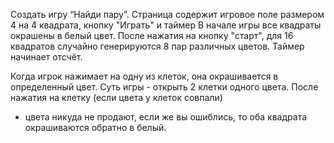 Создать игру “Найди пару”. 
Страница содержит игровое поле размером 4 на 4 квадрата, кнопку "Играть"
 и таймер
В начале игры все квадраты окрашены в белый цвет. 
После нажатия на кнопку "старт", для 16 квадратов случайно
 генерируются 8 пар различных цветов. 
Таймер начинает отсчёт.

Когда игрок нажимает на одну из клеток, она окрашивается в
 определенный цвет. Суть игры - открыть 2 клетки одного цвета.
 После нажатия на клетку (если цвета у клеток совпали)
 - цвета никуда не продают, если же вы ошиблись,
 то оба квадрата окрашиваются обратно в белый.

